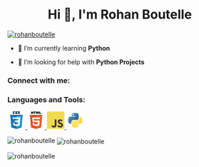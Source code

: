 <h1 align="center">Hi 👋, I'm Rohan Boutelle</h1>
<p align="left"> <a href="https://github.com/ryo-ma/github-profile-trophy"><img src="https://github-profile-trophy.vercel.app/?username=rohanboutelle" alt="rohanboutelle" /></a> </p>

- 🌱 I’m currently learning **Python**

- 🤝 I’m looking for help with **Python Projects**

<h3 align="left">Connect with me:</h3>
<p align="left">
</p>

<h3 align="left">Languages and Tools:</h3>
<p align="left"> <a href="https://www.w3schools.com/css/" target="_blank" rel="noreferrer"> <img src="https://raw.githubusercontent.com/devicons/devicon/master/icons/css3/css3-original-wordmark.svg" alt="css3" width="40" height="40"/> </a> <a href="https://www.w3.org/html/" target="_blank" rel="noreferrer"> <img src="https://raw.githubusercontent.com/devicons/devicon/master/icons/html5/html5-original-wordmark.svg" alt="html5" width="40" height="40"/> </a> <a href="https://developer.mozilla.org/en-US/docs/Web/JavaScript" target="_blank" rel="noreferrer"> <img src="https://raw.githubusercontent.com/devicons/devicon/master/icons/javascript/javascript-original.svg" alt="javascript" width="40" height="40"/> </a> <a href="https://www.python.org" target="_blank" rel="noreferrer"> <img src="https://raw.githubusercontent.com/devicons/devicon/master/icons/python/python-original.svg" alt="python" width="40" height="40"/> </a> </p>

<p><img align="left" src="https://github-readme-stats.vercel.app/api/top-langs?username=rohanboutelle&show_icons=true&locale=en&layout=compact" alt="rohanboutelle" /></p>

<p>&nbsp;<img align="center" src="https://github-readme-stats.vercel.app/api?username=rohanboutelle&show_icons=true&locale=en" alt="rohanboutelle" /></p>

<p><img align="center" src="https://github-readme-streak-stats.herokuapp.com/?user=rohanboutelle&" alt="rohanboutelle" /></p>
